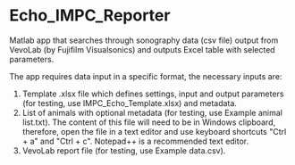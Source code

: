 # Echo_IMPC_Reporter
Matlab app that searches through sonography data (csv file) output from VevoLab (by Fujifilm Visualsonics) and outputs Excel table with selected parameters.

The app requires data input in a specific format, the necessary inputs are:
 1) Template .xlsx file which defines settings, input and output parameters (for testing, use IMPC_Echo_Template.xlsx) and metadata.
 2) List of animals with optional metadata (for testing, use Example animal list.txt). The content of this file will need to be in Windows clipboard, therefore, open the file in a text editor and use keyboard shortcuts "Ctrl + a" and "Ctrl + c". Notepad++ is a recommended text editor.
 3) VevoLab report file (for testing, use Example data.csv).
